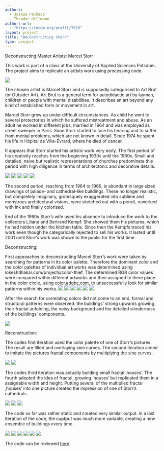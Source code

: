 ```yaml
--- 
authors: 
  - Joshua Pacheco
  - Theodor Hillmann
authors-url: 
  - "https://incom.org/profil/7029"
layout: project
title: "Deconstructing Storr"
type: project
---
```


Deconstructing Master Artists: Marcel Storr

This work is part of a class at the University of Applied Sciences Potsdam. The project aims to replicate an artists work using processing code.

![](https://raw.githubusercontent.com/josues/storr/master/assets/visuals/DOKU_Marcel-Storr.002.jpeg)

The chosen artist is Marcel Storr and is supposedly categorised to Art Brut (or Outsider Art). Art Brut is a general term for autodidactic art by layman, children or people with mental disabilities. It describes an art beyond any kind of established form or movement in art.

Marcel Storr grew up under difficult circumstances. As child he went to several protectories in which he suffered mistreatment and abuse. As an adult he worked in different jobs, married in 1964 and was employed as street sweeper in Paris. Soon Storr started to lose his hearing and to suffer from mental problems, which are not known in detail. Since 1974 he spent his life in Hôpital de Ville-Évrard, where he died of cancer.

It appears that Storr started his artistic work very early. The first period of his creativity reaches from the beginning 1930s until the 1960s. Small and detailed, naive but realistic representations of churches predominate this period with high diligence in terms of architectonic and decorative details.

![](https://raw.githubusercontent.com/josues/storr/master/assets/visuals/DOKU_Marcel-Storr.003.jpeg)
![](https://raw.githubusercontent.com/josues/storr/master/assets/visuals/DOKU_Marcel-Storr.004.jpeg)
![](https://raw.githubusercontent.com/josues/storr/master/assets/visuals/DOKU_Marcel-Storr.007.jpeg)
![](https://raw.githubusercontent.com/josues/storr/master/assets/visuals/DOKU_Marcel-Storr.009.jpeg)
![](https://raw.githubusercontent.com/josues/storr/master/assets/visuals/DOKU_Marcel-Storr.010.jpeg)

The second period, reaching from 1964 to 1969, is abundant in large sized drawings of palace- and cathedral-like buildings. These no longer realistic, but completely imaginary, grotesquely exaggerated into sublime and monstrous architectural visions, were sketched out with a pencil, reworked with ink and finally colorised. 

End of the 1960s Storr’s wife used his absence to introduce the work to the collectors Liliane and Bertrand Kempf. She showed them his pictures, which he had hidden under the kitchen table. Since then the Kempfs traced his work even though he categorically rejected to sell his works. It lasted until 2001 until Storr’s work was shown to the public for the first time.


Deconstructing:

First approaches to deconstructing Marcel Storr’s work were taken by searching for patterns in its color palette. Therefore the dominant color and the color palettes of individual art works was determined using lokeshdhakar.com/projects/color-thief. The determined RGB color values were compared within different artworks and then assigned to there place in the color circle, using color.adobe.com, to unsuccessfully look for similar patterns within his works.
![](https://raw.githubusercontent.com/josues/storr/master/assets/visuals/DOKU_Marcel-Storr.011.jpeg)
![](https://raw.githubusercontent.com/josues/storr/master/assets/visuals/DOKU_Marcel-Storr.012.jpeg)
![](https://raw.githubusercontent.com/josues/storr/master/assets/visuals/DOKU_Marcel-Storr.013.jpeg)
![](https://raw.githubusercontent.com/josues/storr/master/assets/visuals/DOKU_Marcel-Storr.014.jpeg)
![](https://raw.githubusercontent.com/josues/storr/master/assets/visuals/DOKU_Marcel-Storr.015.jpeg)
![](https://raw.githubusercontent.com/josues/storr/master/assets/visuals/DOKU_Marcel-Storr.016.jpeg)

After the search for correlating colors did not come to an end, formal and structural patterns were observed: the buildings' strong upwards growing, their fractal unfolding, the noisy background and the detailed slenderness of the buildings’ components.

![](https://raw.githubusercontent.com/josues/storr/master/assets/visuals/DOKU_Marcel-Storr.017.jpeg)


Reconstruction:

The codes first iteration used the color palette of one of Storr’s pictures. The result are filled and overlaying sine curves. The second iteration aimed to imitate the pictures fractal components by multiplying the sine curves.

![](https://raw.githubusercontent.com/josues/storr/master/assets/visuals/DOKU_Marcel-Storr.019.jpeg)
![](https://raw.githubusercontent.com/josues/storr/master/assets/visuals/DOKU_Marcel-Storr.020.jpeg)

The codes third iteration was actually building small fractal ‚houses’. The fourth adopted the idea of fractal, growing ‘houses‘ but replicated them in a assignable width and height. Putting several of the multiplied fractal ‚houses’ into one picture created the impression of one of Storr’s cathedrals.

![](https://raw.githubusercontent.com/josues/storr/master/assets/visuals/DOKU_Marcel-Storr.021.jpeg)
![](https://raw.githubusercontent.com/josues/storr/master/assets/visuals/DOKU_Marcel-Storr.022.jpeg)
![](https://raw.githubusercontent.com/josues/storr/master/assets/visuals/DOKU_Marcel-Storr.024.jpeg)

The code so far was rather static and created very similar output. 
In a last iteration of the code, the ouptput was much more variable, creating a new ensemble of buildings every time.

![](https://raw.githubusercontent.com/josues/storr/master/assets/visuals/DOKU_Marcel-Storr.025.jpeg)
![](https://raw.githubusercontent.com/josues/storr/master/assets/visuals/DOKU_Marcel-Storr.027.jpeg)
![](https://raw.githubusercontent.com/josues/storr/master/assets/visuals/DOKU_Marcel-Storr.028.jpeg)
![](https://raw.githubusercontent.com/josues/storr/master/assets/visuals/DOKU_Marcel-Storr.029.jpeg)
![](https://raw.githubusercontent.com/josues/storr/master/assets/visuals/DOKU_Marcel-Storr.030.jpeg)
![](https://raw.githubusercontent.com/josues/storr/master/assets/visuals/DOKU_Marcel-Storr.031.jpeg)

The code can be reviewed [here](https://gist.github.com/t0dorakis/0f3210240047aa7d61515d515f49bc95).
